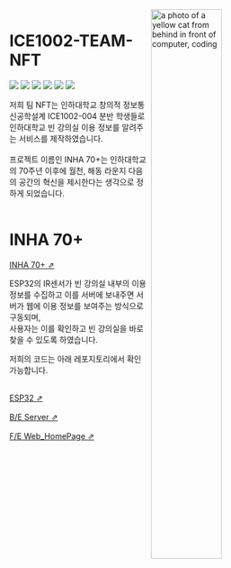 <!-- <a href="연결 링크"><img src="https://img.shields.io/badge/브랜드 이름-색상 코드?style=flat-square&logo=브랜드이름&logoColor=white"/></a> -->
<!-- https://simpleicons.org/ -->
<!-- ![IMG_D2165F7E0F60-1](https://user-images.githubusercontent.com/104843976/207668773-4453af20-cb2f-4380-83d2-2242e5e98f6b.jpeg) -->
<a href="https://labs.openai.com/s/9YrLTClNHE3tzsuqHPAr8TU3">
  <img src="https://user-images.githubusercontent.com/104843976/207668773-4453af20-cb2f-4380-83d2-2242e5e98f6b.jpeg" align="right" width="50%"
     alt="a photo of a yellow cat from behind in front of computer, coding">
</a>

# ICE1002-TEAM-NFT

<a href="#"><img src="https://img.shields.io/badge/mqtt-660066?style=flat-square&logo=mqtt&logoColor=white"/></a>
<a href="#"><img src="https://img.shields.io/badge/Arduino-00979D?style=flat-square&logo=Arduino&logoColor=white"/></a>
<a href="#"><img src="https://img.shields.io/badge/Docker-2496ED?style=flat-square&logo=Docker&logoColor=white"/></a>
<a href="#"><img src="https://img.shields.io/badge/NGINX-009639?style=flat-square&logo=NGINX&logoColor=white"/></a>
<a href="#"><img src="https://img.shields.io/badge/Gunicorn-499848?style=flat-square&logo=Gunicorn&logoColor=white"/></a>
<a href="#"><img src="https://img.shields.io/badge/flask-000000?style=flat-square&logo=flask&logoColor=white"/></a>

저희 팀 NFT는 인하대학교 창의적 정보통신공학설계 ICE1002-004 분반 학생들로 인하대학교 빈 강의실 이용 정보를 알려주는 서비스를 제작하였습니다. <br><br>
프로젝트 이름인 INHA 70+는 인하대학교의 70주년 이후에 월천, 해동 라운지 다음의 공간의 혁신을 제시한다는 생각으로 정하게 되었습니다. <br><br>

# INHA 70+ 

[INHA 70+ ⇗]("35.199.162.143")</a> <br>

ESP32의 IR센서가 빈 강의실 내부의 이용 정보를 수집하고 이를 서버에 보내주면 서버가 웹에 이용 정보를 보여주는 방식으로 구동되며,<br>
사용자는 이를 확인하고 빈 강의실을 바로 찾을 수 있도록 하였습니다.<br>

저희의 코드는 아래 레포지토리에서 확인 가능합니다.<br><br>

<a href="https://github.com/ICE1002-TEAM-NFT/ESP32/">ESP32 ⇗</a> <br><br>
<a href="https://github.com/ICE1002-TEAM-NFT/PioneerDeploy/">B/E Server ⇗</a> <br><br>
<a href="https://github.com/ICE1002-TEAM-NFT/web/">F/E Web_HomePage ⇗</a> <br><br>

